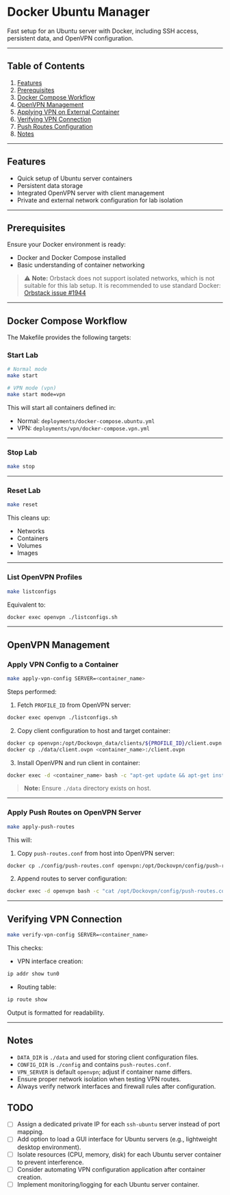 # Docker Ubuntu Manager

Fast setup for an Ubuntu server with Docker, including SSH access, persistent data, and OpenVPN configuration.

---

## Table of Contents

1. [Features](#features)
2. [Prerequisites](#prerequisites)
3. [Docker Compose Workflow](#docker-compose-workflow)
4. [OpenVPN Management](#openvpn-management)
5. [Applying VPN on External Container](#applying-vpn-on-external-container)
6. [Verifying VPN Connection](#verifying-vpn-connection)
7. [Push Routes Configuration](#push-routes-configuration)
8. [Notes](#notes)

---

## Features

- Quick setup of Ubuntu server containers
- Persistent data storage
- Integrated OpenVPN server with client management
- Private and external network configuration for lab isolation

---

## Prerequisites

Ensure your Docker environment is ready:

- Docker and Docker Compose installed
- Basic understanding of container networking

> ⚠️ **Note:** Orbstack does not support isolated networks, which is not suitable for this lab setup.
> It is recommended to use standard Docker: [Orbstack issue #1944](https://github.com/orbstack/orbstack/issues/1944)

---

## Docker Compose Workflow

The Makefile provides the following targets:

### Start Lab

```bash
# Normal mode
make start

# VPN mode (vpn)
make start mode=vpn
```

This will start all containers defined in:

- Normal: `deployments/docker-compose.ubuntu.yml`
- VPN: `deployments/vpn/docker-compose.vpn.yml`

---

### Stop Lab

```bash
make stop
```

---

### Reset Lab

```bash
make reset
```

This cleans up:

- Networks
- Containers
- Volumes
- Images

---

### List OpenVPN Profiles

```bash
make listconfigs
```

Equivalent to:

```bash
docker exec openvpn ./listconfigs.sh
```

---

## OpenVPN Management

### Apply VPN Config to a Container

```bash
make apply-vpn-config SERVER=<container_name>
```

Steps performed:

1. Fetch `PROFILE_ID` from OpenVPN server:

```bash
docker exec openvpn ./listconfigs.sh
```

2. Copy client configuration to host and target container:

```bash
docker cp openvpn:/opt/Dockovpn_data/clients/${PROFILE_ID}/client.ovpn ./data/client.ovpn
docker cp ./data/client.ovpn <container_name>:/client.ovpn
```

3. Install OpenVPN and run client in container:

```bash
docker exec -d <container_name> bash -c "apt-get update && apt-get install -y openvpn && openvpn --config /client.ovpn --daemon"
```

> **Note:** Ensure `./data` directory exists on host.

---

### Apply Push Routes on OpenVPN Server

```bash
make apply-push-routes
```

This will:

1. Copy `push-routes.conf` from host into OpenVPN server:

```bash
docker cp ./config/push-routes.conf openvpn:/opt/Dockovpn/config/push-routes.conf
```

2. Append routes to server configuration:

```bash
docker exec -d openvpn bash -c "cat /opt/Dockovpn/config/push-routes.conf >> /opt/Dockovpn/config/server.conf"
```

---

## Verifying VPN Connection

```bash
make verify-vpn-config SERVER=<container_name>
```

This checks:

- VPN interface creation:

```bash
ip addr show tun0
```

- Routing table:

```bash
ip route show
```

Output is formatted for readability.

---

## Notes

- `DATA_DIR` is `./data` and used for storing client configuration files.
- `CONFIG_DIR` is `./config` and contains `push-routes.conf`.
- `VPN_SERVER` is default `openvpn`; adjust if container name differs.
- Ensure proper network isolation when testing VPN routes.
- Always verify network interfaces and firewall rules after configuration.

## TODO

- [ ] Assign a dedicated private IP for each `ssh-ubuntu` server instead of port mapping.
- [ ] Add option to load a GUI interface for Ubuntu servers (e.g., lightweight desktop environment).
- [ ] Isolate resources (CPU, memory, disk) for each Ubuntu server container to prevent interference.
- [ ] Consider automating VPN configuration application after container creation.
- [ ] Implement monitoring/logging for each Ubuntu server container.
